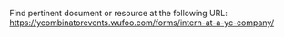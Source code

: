 Find pertinent document or resource at the following URL:
https://ycombinatorevents.wufoo.com/forms/intern-at-a-yc-company/
